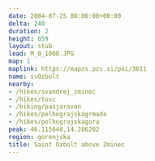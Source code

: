 ```yaml
---
date: 2004-07-25 00:00:00+00:00
delta: 240
duration: 2
height: 859
layout: stub
lead: M_0_1008.JPG
map: 1
maplink: https://mapzs.pzs.si/poi/3811
name: svOzbolt
nearby:
- /hikes/svandrej_zminec
- /hikes/tosc
- /biking/pasjaravan
- /hikes/polhograjskagrmada
- /hikes/polhograjskagora
peak: 46.115648,14.286202
region: gorenjska
title: Saint Ozbolt above Zminec
---
```

